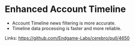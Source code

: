 # Enhanced Account Timeline

*   Account Timeline news filtering is more accurate.
*   Timeline data processing is faster and more reliable.

Links:
https://github.com/Endgame-Labs/cerebro/pull/4650
